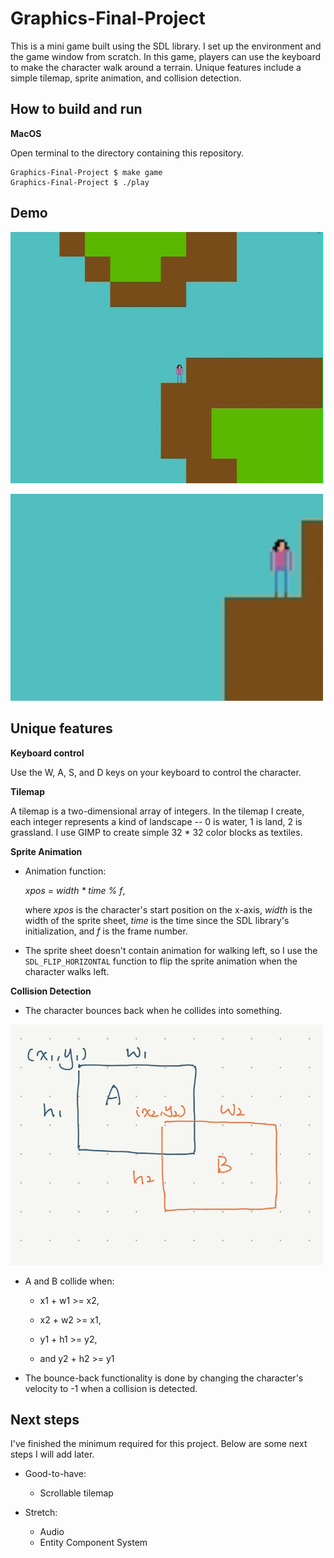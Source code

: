# Graphics-Final-Project

This is a mini game built using the SDL library. I set up the environment and the game window from scratch. In this game, players can use the keyboard to make the character walk around a terrain. Unique features include a simple tilemap, sprite animation, and collision detection.

## How to build and run

**MacOS**

Open terminal to the directory containing this repository.

```
Graphics-Final-Project $ make game
Graphics-Final-Project $ ./play
```

## Demo

<img src="images/game2.gif" alt="unique" width="500"/><br />

<img src="images/close-up2.gif" alt="unique" width="500"/>

## Unique features

**Keyboard control**

Use the W, A, S, and D keys on your keyboard to control the character.

**Tilemap**

A tilemap is a two-dimensional array of integers. In the tilemap I create, each integer represents a kind of landscape -- 0 is water, 1 is land, 2 is grassland. I use GIMP to create simple 32 * 32 color blocks as textiles.

**Sprite Animation**

- Animation function:

    *xpos = width * time % f*, 

    where *xpos* is the character's start position on the x-axis, *width* is the width of the sprite sheet, *time* is the time since the SDL library's initialization, and *f* is the frame number.

- The sprite sheet doesn't contain animation for walking left, so I use the `SDL_FLIP_HORIZONTAL` function to flip the sprite animation when the character walks left.

**Collision Detection**

- The character bounces back when he collides into something. 

<img src="images/collision_math.jpg" alt="unique" width="500"/>

- A and B collide when:

    - x1 + w1 >= x2,

    - x2 + w2 >= x1,

    - y1 + h1 >= y2,

    - and y2 + h2 >= y1

- The bounce-back functionality is done by changing the character's velocity to -1 when a collision is detected.

## Next steps

I've finished the minimum required for this project. Below are some next steps I will add later.

- Good-to-have:
    - Scrollable tilemap

- Stretch:
    - Audio
    - Entity Component System